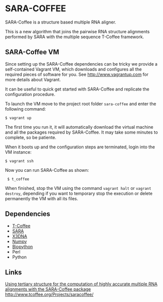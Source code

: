 SARA-COFFEE
===========

SARA-Coffee is a structure based multiple RNA aligner. 

This is a new algorithm that joins the pairwise RNA structure alignments performed by 
SARA with the multiple sequence T-Coffee framework. 

SARA-Coffee VM
--------------

Since setting up the SARA-Coffee dependencies can be tricky we provide a self-contained 
Vagrant VM, which downloads and configures all the required pieces of software for you. 
See http://www.vagrantup.com for more details about Vagrant.

It can be useful to quick get started with SARA-Coffee and replicate the configuration procedure. 

To launch the VM move to the project root folder `sara-coffee` and enter the following command:
  
    $ vagrant up 

The first time you run it, it will automatically download the virtual machine and all the packages required by SARA-Coffee. 
It may take some minutes to complete, so be patiente. 

When it boots up and the configuration steps are terminated, login into the VM instance:

    $ vagrant ssh 
    
Now you can run SARA-Coffee as shown: 

	 $ t_coffee 


When finished, stop the VM using the command `vagrant halt` or `vagrant destroy`, depending if you
want to temporary stop the execution or delete permanently the VM with all its files. 


Dependencies 
------------

* [T-Coffee](http://tcoffee.org)
* [SARA](http://structure.biofold.org/sara/)
* [X3DNA](http://x3dna.org/)
* [Numpy](http://www.numpy.org/)
* [Biopython](http://biopython.org/)
* Perl
* Python


Links
-----
[Using tertiary structure for the computation of highly accurate multiple RNA alignments with the SARA-Coffee package](http://www.ncbi.nlm.nih.gov/pubmed?term=23449094)
http://www.tcoffee.org/Projects/saracoffee/

